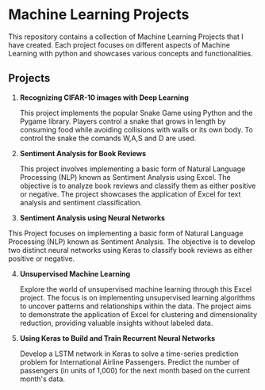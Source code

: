 # Machine Learning Projects

This repository contains a collection of Machine Learning Projects that I have created. Each project focuses on different aspects of Machine Learning with python and showcases various concepts and functionalities.

## Projects

1. **Recognizing CIFAR-10 images with Deep Learning**

   This project implements the popular Snake Game using Python and the Pygame library. Players control a snake that grows in length by consuming food while avoiding collisions with walls or its own body. To 
   control the snake the comands W,A,S and D are used.

2. **Sentiment Analysis for Book Reviews**

   This project involves implementing a basic form of Natural Language Processing (NLP) known as Sentiment Analysis using Excel. The objective is to analyze book reviews and classify them as either positive or negative. The project showcases the application of Excel for text analysis and sentiment classification.

3. **Sentiment Analysis using Neural Networks**

This Project focuses on implementing a basic form of Natural Language Processing (NLP) known as Sentiment Analysis. The objective is to develop two distinct neural networks using Keras to classify book reviews as either positive or negative.

4. **Unsupervised Machine Learning**

   Explore the world of unsupervised machine learning through this Excel project. The focus is on implementing unsupervised learning algorithms to uncover patterns and relationships within the data. The project aims to demonstrate the application of Excel for clustering and dimensionality reduction, providing valuable insights without labeled data.

5. **Using Keras to Build and Train Recurrent Neural Networks**

   Develop a LSTM network in Keras to solve a time-series prediction problem for International Airline Passengers. Predict the number of passengers (in units of 1,000) for the next month based on the current month's data.



  




